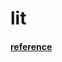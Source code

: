 # lit
#### [reference](https://dev.to/herberthobregon/lit-simple-starter-kit-with-vitejs-typescript-2188)
